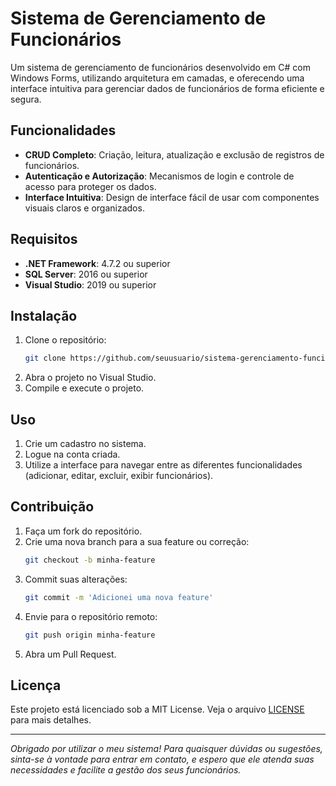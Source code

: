 # Sistema de Gerenciamento de Funcionários

Um sistema de gerenciamento de funcionários desenvolvido em C# com Windows Forms, utilizando arquitetura em camadas, e oferecendo uma interface intuitiva para gerenciar dados de funcionários de forma eficiente e segura.

## Funcionalidades

- **CRUD Completo**: Criação, leitura, atualização e exclusão de registros de funcionários.
- **Autenticação e Autorização**: Mecanismos de login e controle de acesso para proteger os dados.
- **Interface Intuitiva**: Design de interface fácil de usar com componentes visuais claros e organizados.

## Requisitos

- **.NET Framework**: 4.7.2 ou superior
- **SQL Server**: 2016 ou superior
- **Visual Studio**: 2019 ou superior

## Instalação

1. Clone o repositório:
    ```bash
    git clone https://github.com/seuusuario/sistema-gerenciamento-funcionarios.git
    ```
2. Abra o projeto no Visual Studio.
3. Compile e execute o projeto.

## Uso

1. Crie um cadastro no sistema.
2. Logue na conta criada.
3. Utilize a interface para navegar entre as diferentes funcionalidades (adicionar, editar, excluir, exibir funcionários).

## Contribuição

1. Faça um fork do repositório.
2. Crie uma nova branch para a sua feature ou correção:
    ```bash
    git checkout -b minha-feature
    ```
3. Commit suas alterações:
    ```bash
    git commit -m 'Adicionei uma nova feature'
    ```
4. Envie para o repositório remoto:
    ```bash
    git push origin minha-feature
    ```
5. Abra um Pull Request.

## Licença

Este projeto está licenciado sob a MIT License. Veja o arquivo [LICENSE](https://github.com/MauroRaya/sg_funcionarios_cs/blob/main/MIT-LICENSE.txt) para mais detalhes.

---

*Obrigado por utilizar o meu sistema! Para quaisquer dúvidas ou sugestões, sinta-se à vontade para entrar em contato, e espero que ele atenda suas necessidades e facilite a gestão dos seus funcionários.*
